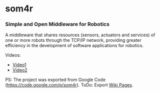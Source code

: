 # som4r
### Simple and Open Middleware for Robotics

A middleware that shares resources (sensors, actuators and services) of one or more robots through the TCP/IP network, providing greater efficiency in the development of software applications for robotics.

Videos:
 * [Video1](https://www.youtube.com/watch?v=G2iMuNAkWkE)
 * [Video2](https://www.youtube.com/watch?v=bSoOqbzGmYQ)

PS: The project was exported from Google Code (https://code.google.com/p/som4r). ToDo: Export  [Wiki Pages](https://code.google.com/p/som4r/w/list).
